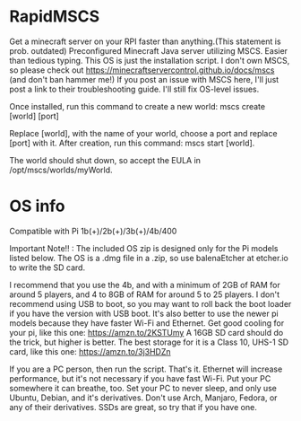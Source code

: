 # RapidMSCS
Get a minecraft server on your RPI faster than anything.(This statement is prob. outdated)
Preconfigured Minecraft Java server utilizing MSCS. Easier than tedious typing.
This OS is just the installation script.
I don't own MSCS, so please check out https://minecraftservercontrol.github.io/docs/mscs (and don't ban hammer me!)
If you post an issue with MSCS here, I'll just post a link to their troubleshooting guide. I'll still fix OS-level issues.

Once installed, run this command to create a new world: mscs create [world] [port]

Replace [world], with the name of your world, choose a port and replace [port] with it. After creation, run this command: mscs start [world].

The world should shut down, so accept the EULA in /opt/mscs/worlds/myWorld.

# OS info

Compatible with Pi 1b(+)/2b(+)/3b(+)/4b/400

Important Note!! : The included OS zip is designed only for the Pi models listed below. The OS is a .dmg file in a .zip, so use balenaEtcher at etcher.io to write the SD card.

I recommend that you use the 4b, and with a minimum of 2GB of RAM for around 5 players, and 4 to 8GB of RAM for around 5 to 25 players. I don't recommend using USB to boot, so you may want to roll back the boot loader if you have the version with USB boot. It's also better to use the newer pi models because they have faster Wi-Fi and Ethernet. Get good cooling for your pi, like this one: https://amzn.to/2KSTUmy
A 16GB SD card should do the trick, but higher is better. The best storage for it is a Class 10, UHS-1 SD card, like this one: https://amzn.to/3j3HDZn

If you are a PC person, then run the script. That's it. Ethernet will increase performance, but it's not necessary if you have fast Wi-Fi. Put your PC somewhere it can breathe, too. Set your PC to never sleep, and only use Ubuntu, Debian, and it's derivatives. Don't use Arch, Manjaro, Fedora, or any of their derivatives. SSDs are great, so try that if you have one.
